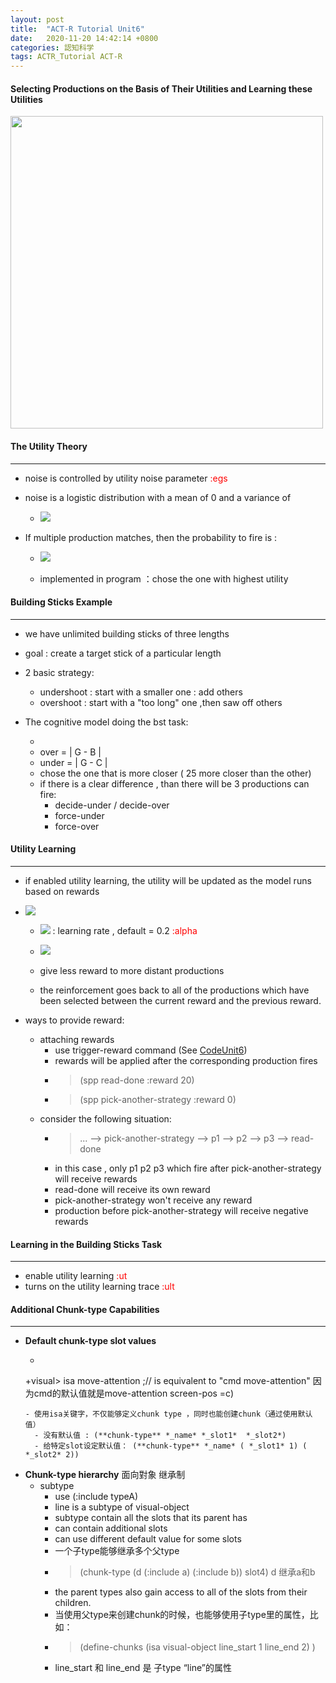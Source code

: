 ```yaml
---
layout: post
title:  "ACT-R Tutorial Unit6"
date:   2020-11-20 14:42:14 +0800
categories: 認知科学
tags: ACTR_Tutorial ACT-R
---
```

#### Selecting Productions on the Basis of Their Utilities and Learning these Utilities
<img src="{{site.baseurl}}/assets/figs/post-20-11-20/bst.gif" width="500px">

#### The Utility Theory
___
- noise is controlled by utility noise parameter <span style="color:red">:egs</span>
- noise is a logistic distribution with a mean of 0 and a variance of

	- <img src="https://latex.codecogs.com/svg.latex?\Large&space;\sigma^2 = \frac{\pi^2}{3}s^2" />

- If multiple production matches, then the probability to fire is :

	- <img src="https://latex.codecogs.com/svg.latex?\Large&space;Probability(i) = \frac{e^{U_i / \sqrt{2}s}}{\sum_j{e^{U_j / \sqrt{2}s}}}" />

    - implemented in program ：chose the one with highest utility

#### Building Sticks Example
___
  - we have unlimited building sticks of three lengths
  - goal :  create a target stick of a particular length
  - 2 basic strategy:
    - undershoot : start with a smaller one : add others
    - overshoot : start with a "too long" one ,then saw off others

- The cognitive model doing the bst task:
	- <img></img>
	- over  =  | G - B |
	- under  =  | G - C |
	- chose the one that is more closer ( 25 more closer than the other)
    - if there is a clear difference , than there will be 3 productions can fire:
      - decide-under / decide-over
      - force-under
      - force-over

#### Utility Learning
___
- if enabled utility learning, the utility will be updated as the model runs based on rewards
- <img src="https://latex.codecogs.com/svg.latex?\Large&space;U_i(n) = U_i(n-1) + \alpha (R_i(n) - U_i(n-1))" />

  - <img src="https://latex.codecogs.com/svg.latex?\Large&space;\alpha" /> : learning rate  ,  default  = 0.2  <span style="color:red">:alpha</span>

  - <img src="https://latex.codecogs.com/svg.latex?\Large&space;R_i(n) = external\_reward  - time(from=selection, to=receive)" />

  - give less reward to more distant productions
  - the reinforcement goes back to all of the productions which have been selected between the current reward and the previous reward.

- ways to provide reward:
	- attaching rewards
		- use trigger-reward command (See [CodeUnit6](link))
		- rewards will be applied after the corresponding production fires
		- > (spp read-done :reward 20)
		- > (spp pick-another-strategy :reward 0)
	- consider the following situation:
      - > ...  --> pick-another-strategy  --> p1 --> p2 --> p3 --> read-done
      - in this case , only p1 p2 p3 which fire after pick-another-strategy will receive rewards
      - read-done will receive its own reward
      - pick-another-strategy won't receive any reward
      - production before pick-another-strategy  will receive negative rewards

#### Learning in the Building Sticks Task
___
  - enable utility learning  <span style="color:red">:ut</span>
  - turns on the utility learning trace  <span style="color:red">:ult</span>

#### Additional Chunk-type Capabilities
___
-  **Default chunk-type slot values**
	- ```lisp
	+visual>
   		isa move-attention    ;// is equivalent to "cmd move-attention" 因为cmd的默认值就是move-attention
   		screen-pos =c)
	```
    - 使用isa关键字，不仅能够定义chunk type ，同时也能创建chunk（通过使用默认值）
      - 没有默认值 : (**chunk-type** *_name* *_slot1*  *_slot2*)
      - 给特定slot设定默认值： (**chunk-type** *_name* ( *_slot1* 1) ( *_slot2* 2))

- **Chunk-type hierarchy** 面向對象 继承制
	- subtype
		- use (:include typeA)
		- line is a subtype of visual-object
		- subtype contain all the slots that its parent has
		- can contain additional slots
		- can use different default value for some slots
		- 一个子type能够继承多个父type
		- > (chunk-type (d (:include a) (:include b)) slot4)   d 继承a和b
		- the parent types also gain access to all of the slots from their children.
		- 当使用父type来创建chunk的时候，也能够使用子type里的属性，比如：
		- > (define-chunks (isa visual-object line_start 1 line_end 2) )
		- line_start 和 line_end 是 子type “line”的属性

